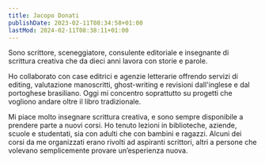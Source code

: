 ```yaml
---
title: Jacopo Donati
publishDate: 2023-02-11T08:34:58+01:00
lastMod: 2024-02-11T08:38:11+01:00
---
```


Sono scrittore, sceneggiatore, consulente editoriale e insegnante di scrittura creativa che da dieci anni lavora con storie e parole.

Ho collaborato con case editrici e agenzie letterarie offrendo servizi di editing, valutazione manoscritti, ghost-writing e revisioni dall'inglese e dal portoghese brasiliano. Oggi mi concentro soprattutto su progetti che vogliono andare oltre il libro tradizionale.

Mi piace molto insegnare scrittura creativa, e sono sempre disponibile a prendere parte a nuovi corsi. Ho tenuto lezioni in biblioteche, aziende, scuole e studentati, sia con adulti che con bambini e ragazzi. Alcuni dei corsi da me organizzati erano rivolti ad aspiranti scrittori, altri a persone che volevano semplicemente provare un’esperienza nuova.</p>
